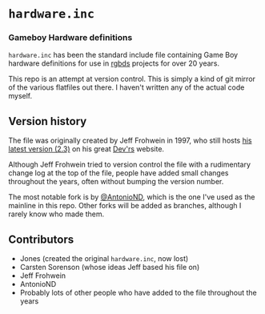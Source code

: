 # `hardware.inc`
### Gameboy Hardware definitions
`hardware.inc` has been the standard include file containing Game Boy hardware definitions for use in [rgbds](https://github.com/rednex/rgbds) projects for over 20 years.

This repo is an attempt at version control. This is simply a kind of git mirror of the various flatfiles out there. I haven't written any of the actual code myself.

## Version history

The file was originally created by Jeff Frohwein in 1997, who still hosts [his latest version (2.3)](http://www.devrs.com/gb/files/hardware.zip) on his great [Dev'rs](http://devrs.com) website.

Although Jeff Frohwein tried to version control the file with a rudimentary change log at the top of the file, people have added small changes throughout the years, often without bumping the version number.

The most notable fork is by [@AntonioND](http://github.com/AntonioND), which is the one I've used as the mainline in this repo. Other forks will be added as branches, although I rarely know who made them.

## Contributors

* Jones (created the original `hardware.inc`, now lost)
* Carsten Sorenson (whose ideas Jeff based his file on)
* Jeff Frohwein
* AntonioND
* Probably lots of other people who have added to the file throughout the years
